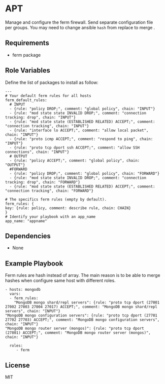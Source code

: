 APT
==========

Manage and configure the ferm firewall. Send separate configuration file per groups.
You may need to change ansible `hash` from replace to merge .

Requirements
------------

 - ferm package

Role Variables
--------------
Define the list of packages to install as follow:

```
---
# Your default ferm rules for all hosts
ferm_default_rules:
  # INPUT
  - {rule: "policy DROP;", comment: "global policy", chain: "INPUT"}
  - {rule: "mod state state INVALID DROP;", comment: "connection tracking: drop", chain: "INPUT"}
  - {rule: "mod state state (ESTABLISHED RELATED) ACCEPT;", comment: "connection tracking", chain: "INPUT"}
  - {rule: "interface lo ACCEPT;", comment: "allow local packet", chain: "INPUT"}
  - {rule: "proto icmp ACCEPT;", comment: "respond to ping", chain: "INPUT"}
  - {rule: "proto tcp dport ssh ACCEPT;", comment: "allow SSH connections", chain: "INPUT"}
  # OUTPUT
  - {rule: "policy ACCEPT;", comment: "global policy", chain: "OUTPUT"}
  #FORWARD
  - {rule: "policy DROP;", comment: "global policy", chain: "FORWARD"}
  - {rule: "mod state state INVALID DROP;", comment: "connection tracking: drop", chain: "FORWARD"}
  - {rule: "mod state state (ESTABLISHED RELATED) ACCEPT;", comment: "connection tracking", chain: "FORWARD"}

# The specifics ferm rules (empty by default).
ferm_rules: {
key: {rule: policy, comment: describe rule, chain: CHAIN}
}
# Identify your playbook with an app_name
app_name: "appname"

```

Dependencies
------------
 - None

Example Playbook
----------------
Ferm rules are hash instead of array. The main reason is to be able to merge hashes when configure same host with different roles.

    - hosts: mongodb
      vars:
      - ferm_rules:
        "MongoDB mongo shard/repl servers": {rule: "proto tcp dport (27001 27002 27003 27004 27017) ACCEPT;", comment: "MongoDB mongo shard/repl servers", chain: "INPUT"}
 	"MongoDB mongo configuration servers": {rule: "proto tcp dport (27701 27702 27703) ACCEPT;", comment: "MongoDB mongo configuration servers", chain: "INPUT"}
	"MongoDB mongo router server (mongos)": {rule: "proto tcp dport (27801) ACCEPT;", comment: "MongoDB mongo router server (mongos)", chain: "INPUT"}

      roles:
         - ferm

License
-------

MIT

